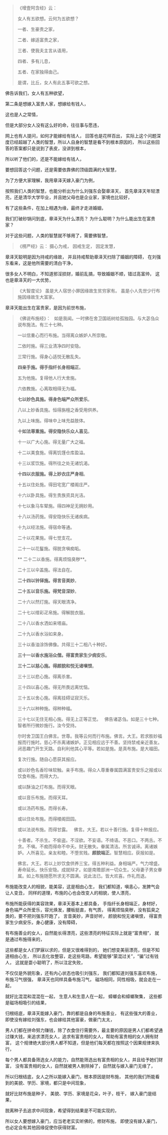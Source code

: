 > 《增壹阿含经》云： 
> 
> 女人有五欲想。云何为五欲想？
> 
> 一者、生豪贵之家，
> 
> 二者、嫁适富贵之家，
> 
> 三者、使我夫主言从语用，
> 
> 四者、多有儿息，
> 
> 五者、在家独得由己。
> 
> 是谓，比丘，女人有此五事可欲之想。

佛告诉我们，女人有五种欲望，

第二条是想嫁入富贵人家，想嫁给有钱人，

这也是人之常情，

但是大部分女人没有这么好的命，往往事与愿违，

网上也有人提问，如何才能嫁给有钱人，
回答也是花样百出，
实际上这个问题深度已经超越了人类的智慧，所以人自身的智慧是看不到根本原因的，
所以这些回答的答案都只是说到了表皮，没讲到根本，

所以听了他们的，还是不能嫁给有钱人，

要想回答这个问题，还是需要依靠佛的顶级圆满的大智慧，

为了方便大家理解，我用章泽天嫁入豪门为例，

按照我们人类的智慧，也能分析出为什么刘强东会娶章泽天，
首先章泽天年轻漂亮，还是清华大学毕业，并且她父母也是企业家，家境也比较好，

有了这些条件，在加上相遇为缘，最终才走进婚姻，

我们打破砂锅问到底，章泽天为什么漂亮？
为什么聪明？为什么能出生在富贵家？

对于这些问题，人类的智慧就不够用了，需要佛智慧，

> 《楞严经》云： 
> 摄心为戒，
> 因戒生定，
> 因定发慧，

章泽天聪明是因为持戒的缘故，
并且持戒帮助章泽天扫除了婚姻的障碍，
在刘强东看来，这是他所需要的清白干净，

很多女人不明白，不知道邪淫损财，婚前乱搞，导致婚姻不顺，错过高富帅，
这也是章泽天的一大优势，

> 《大智度论》
> 虽是大人宿世小罪因缘故生贫穷家有。
> 虽是小人先世少行布施因缘故生大富家。

章泽天能出生在富贵家，是因为前世布施，

> 《佛说布施经》：
> &nbsp;
> 如是我闻。一时佛在舍卫国祇树给孤独园。与大苾刍众说布施法。有三十七种。
> 
> 一以信重心而行布施。当得离众嫉妒人所崇敬。
> 
> 二依时施。得三业清净四时安隐。
> 
> 三常行施。得身心适悦无散乱失。
> 
> **四亲手施。得手指纤长身相端正**。
> 
> 五为他施。复得他人行大舍施。
> 
> 六依教施。心离取相得无为福。
> 
> **七以妙色具施。得身色端严众所爱乐**。
> 
> 八以上妙香具施。恒得旃檀之香受用供养。
> 
> 九以上味施。得味中上味充益肢体。
> 
> **十如法尊重施。得安隐快乐众人喜见**。
> 
> 十一以广大心施。得无量广大之福。
> 
> 十二以美食施。得离饥馑仓库盈溢。
> 
> 十三以浆饮施。得所往之处无诸饥渴。
> 
> **十四以衣服施。得上妙衣庄严身相**。
> 
> 十五以住处施。得田宅宽广楼阁庄严。
> 
> 十六以卧具施。得生贵族资具光洁。
> 
> 十七以象马车辇施。得四神足无拥妙用。
> 
> 十八以汤药施。得安隐快乐无诸疾病。
> 
> 十九以经法施。得宿命等通。
> 
> 二十以花果施。得七觉支花。
> 
> 二十一以花鬘施。得脱贪嗔痴垢。
> 
>** 二十二以香施。得离烦恼臭秽**。
> 
> 二十三以伞盖施。得法自在。
> 
> **二十四以铃铎施。得言音美妙**。
> 
> **二十五以音乐施。得梵音深妙**。
> 
> 二十六以然灯施。得天眼清净。
> 
> 二十七以缯彩疋帛施。得解脱衣服。
> 
> 二十八以香水洒如来塔庙。
> 
> 二十九以香水浴如来身。
> 
> 三十以香油涂饰佛像。共得三十二相八十种好。
> 
> **三十一以香水施浴众僧。得富贵家生少病安乐**。
> 
> **三十二以慈心施。得颜貌和悦无诸嗔恨**。
> 
> 三十三以悲心施。得离杀害。
> 
> 三十四以喜心施。得无所畏远离忧恼。
> 
> 三十五以舍心施。得离挂碍证寂灭乐。
> 
> 三十六以种种施。得种种福。
> 
> 三十七以无住无相心施。得无上正等正觉。
> &nbsp;
> 佛告诸苾刍。如是三十七种。智者所行微妙施行。汝今受持。  
>   
> 尔时舍卫国王白佛言。世尊。我等云何而行布施。佛言。大王。若求胜妙福报而行施时。慈心不杀离诸嫉妒。正见相应远于不善。坚持禁戒亲近善友。闭恶趣门开生天路。自利利他其心平等。若如是施。是真布施。是大福田。
> 
> 复次行施。随自心愿获其报应。
> 
> 或以妙色名香珍味软触。亲手布施。得众人尊重眷属圆满富贵安乐之报或以饮食布施。而得大力。
> 
> 或以酥油之灯布施。而得天眼。
> 
> 或以音乐布施。而得天耳。
> 
> 或以汤药布施。而得长寿。
> 
> 或以住处布施。而得楼阁田园。
> 
> 或以法说布施。而得甘露。
> &nbsp;
> 佛言。大王。若以十善行施。复得十种报应。
> 
> 十善者。不杀生。不偷盗。不淫欲。不妄语。不绮语。不恶口。不两舌。不贪。不嗔。不痴而得命不中夭。财无散失。眷属清洁。所言诚谛。离诸嫉妒。人所喜见。亲友和睦。不堕贫贱。**颜貌端正**。智慧相应。获报如是。
> 
> 佛言。大王。若以上妙饮食供养三宝。得五种利益。身相端严。气力增盛。寿命延长。快乐安隐。成就辩才。如是南赡部洲一切众生。父母妻子男女眷属。如上布施随愿所求无不圆满。说此法已。皆大欢喜。作礼而退。

布施能改变人的相貌，能美容，这是相由心生，
我们都知道，嗔恚心，发脾气会让人变丑，
同样的道理，布施的心也会改变人的相貌，使人漂亮，

布施所能获得的美容效果，章泽天基本上都具备，
手指纤长身相端正，身材好，
身色端严众所爱乐，容光焕发，腰板挺直，有气质，
得离烦恼臭秽，没有狐臭之类的，要不把刘强东吓跑了，
言音美妙，声音好听，
颜貌和悦无诸嗔恨，
得富贵家生少病安乐，身心健康，没有障碍，

有布施善业的女人，自然能长得漂亮，这些漂亮的特征实际上就是“富贵相”，
就是通过布施得来的，

这些都是女人们梦寐以求的，但是又很难得到的，
她们想变美丽漂亮，但是不知道相由心生，
所以去化妆整容，走这些弯路，希望能够“蒙混过关”，“骗”过有钱人，
这就是耍小聪明了，所以注定失败，

不仅仅是外貌形象，还有内心状态也吸引刘强东，
我们都知道刘强东喜欢布施，布施习气很强，
章泽天也同样具备布施习气，
磁场相同，同性相吸，就会走在一起，

就好比混混和混混在一起，
生意人和生意人在一起，
蟑螂会和蟑螂聚集，
这些都是磁场相吸引的结果，

归根结底，章泽天能嫁入豪门，靠的都是自身的布施善业，
有这些强大的善业，即使没有嫁给刘强东，也会嫁给其他富豪，做豪门太太，

男人们都在拼命努力赚钱，除了衣食住行需要外，最主要的原因是男人们都希望通过赚大钱，来追求漂亮女人，追求有富贵相的女人，帮助有富贵相的女人拥有财富，
这个规律绝大部分男人都不知道，但是他们每天都在按照这个因果规律来执行，

每个男人都具备筛选女人的能力，自然能筛选出有富贵相的女人，并且给予她们财富，
没有富贵相的女人，自然就被男人剔除掉了，自然就与嫁入豪门无缘了，

所以归根结底，女人之所以能嫁入豪门，根本原因是财布施，
其他的我们所能看到的美貌、学历、家境，都只是中间现象，

就好比财布施是种子，
美貌、学历、家境是花朵，叶子，枝干，
嫁入豪门是结果，

脱离种子去追求中间现象，希望得到结果是不可能实现的，

所以女人要想嫁入豪门，应当老老实实听佛的，修财布施，
即使没有嫁入豪门，也必定会有其他因缘促使你获得财富。





